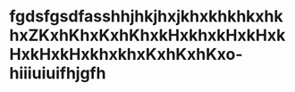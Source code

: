 # fgdsfgsdfasshhjhkjhxjkhxkhkhkxhkhxZKxhKhxKxhKhxkHxkhxkHxkHxkHxkHxkHxkhxkhxKxhKxhKxo-hiiiuiuifhjgfh